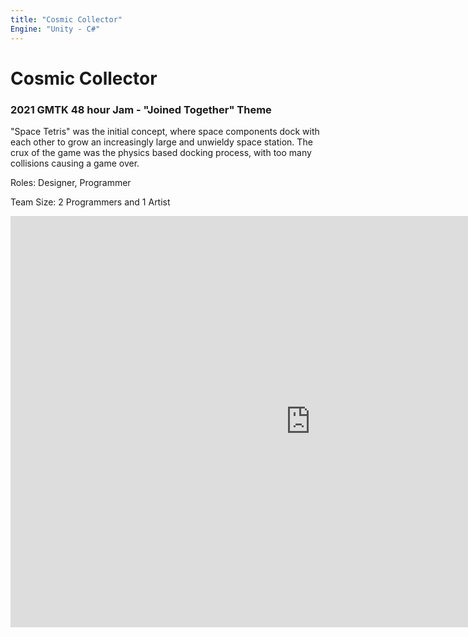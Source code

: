 ```yaml
---
title: "Cosmic Collector"
Engine: "Unity - C#"
---
```

<h1>Cosmic Collector</h1>
<h3>2021 GMTK 48 hour Jam - "Joined Together" Theme</h3>

"Space Tetris" was the initial concept, where space components dock with each other to grow an increasingly large and unwieldy space station. The crux of the game was the physics based docking process, with too many collisions causing a game over.

Roles: Designer, Programmer

Team Size: 2 Programmers and 1 Artist

<center><iframe frameborder="0" src="https://itch.io/embed-upload/4008860?color=333333" allowfullscreen=""  width="960" height="658"><a href="https://spikedevelops.itch.io/cosmic-collector">Play Cosmic Collector on itch.io</a></iframe></center>
